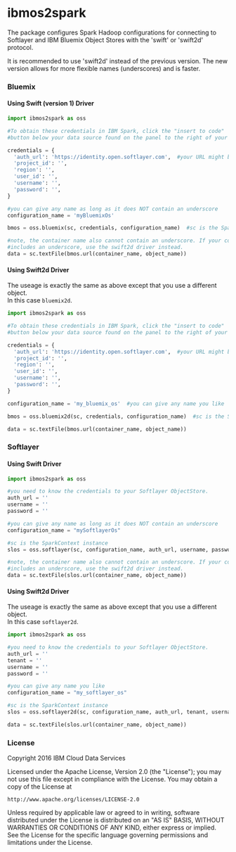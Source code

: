 # ibmos2spark

The package configures Spark Hadoop configurations for connecting to 
Softlayer and IBM Bluemix Object Stores with the 'swift' or 'swift2d' protocol. 

It is recommended to use 'swift2d' instead of the previous version. 
The new version allows for more flexible names (underscores) and is faster.

### Bluemix

#### Using Swift (version 1) Driver
```python
import ibmos2spark as oss

#To obtain these credentials in IBM Spark, click the "insert to code" 
#button below your data source found on the panel to the right of your notebook.

credentials = {
  'auth_url': 'https://identity.open.softlayer.com',  #your URL might be different
  'project_id': '',
  'region': '',
  'user_id': '',
  'username': '',
  'password': '',
}

#you can give any name as long as it does NOT contain an underscore
configuration_name = 'myBluemixOs'  

bmos = oss.bluemix(sc, credentials, configuration_name)  #sc is the SparkContext instance

#note, the container name also cannot contain an underscore. If your container name
#includes an underscore, use the swift2d driver instead. 
data = sc.textFile(bmos.url(container_name, object_name))
```

#### Using Swift2d Driver

The useage is exactly the same as above except that you use a different object.  
In this case `bluemix2d`.

```python
import ibmos2spark as oss

#To obtain these credentials in IBM Spark, click the "insert to code" 
#button below your data source found on the panel to the right of your notebook.

credentials = {
  'auth_url': 'https://identity.open.softlayer.com',  #your URL might be different
  'project_id': '',
  'region': '',
  'user_id': '',
  'username': '',
  'password': '',
}

configuration_name = 'my_bluemix_os'  #you can give any name you like

bmos = oss.bluemix2d(sc, credentials, configuration_name)  #sc is the SparkContext instance

data = sc.textFile(bmos.url(container_name, object_name))
```


### Softlayer

#### Using Swift Driver

```python
import ibmos2spark as oss

#you need to know the credentials to your Softlayer ObjectStore.
auth_url = ''
username = ''
password = ''

#you can give any name as long as it does NOT contain an underscore
configuration_name = "mySoftlayerOs"

#sc is the SparkContext instance
slos = oss.softlayer(sc, configuration_name, auth_url, username, password)

#note, the container name also cannot contain an underscore. If your container name
#includes an underscore, use the swift2d driver instead. 
data = sc.textFile(slos.url(container_name, object_name))
```

#### Using Swift2d Driver

The useage is exactly the same as above except that you use a different object.  
In this case `softlayer2d`.

```python
import ibmos2spark as oss

#you need to know the credentials to your Softlayer ObjectStore.
auth_url = ''
tenant = ''
username = ''
password = ''

#you can give any name you like
configuration_name = "my_softlayer_os"

#sc is the SparkContext instance
slos = oss.softlayer2d(sc, configuration_name, auth_url, tenant, username, password)

data = sc.textFile(slos.url(container_name, object_name))
```


### License 

Copyright 2016 IBM Cloud Data Services

Licensed under the Apache License, Version 2.0 (the "License");
you may not use this file except in compliance with the License.
You may obtain a copy of the License at

    http://www.apache.org/licenses/LICENSE-2.0

Unless required by applicable law or agreed to in writing, software
distributed under the License is distributed on an "AS IS" BASIS,
WITHOUT WARRANTIES OR CONDITIONS OF ANY KIND, either express or implied.
See the License for the specific language governing permissions and
limitations under the License.
